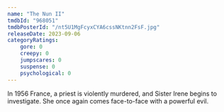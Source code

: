 ```yaml
---
name: "The Nun II"
tmdbId: "968051"
tmdbPosterId: "/nt5U1MgFcyxCYA6cssNKtnn2FsF.jpg"
releaseDate: 2023-09-06
categoryRatings:
    gore: 0
    creepy: 0
    jumpscares: 0
    suspense: 0
    psychological: 0
---
```

In 1956 France, a priest is violently murdered, and Sister Irene begins to investigate. She once again comes face-to-face with a powerful evil.
